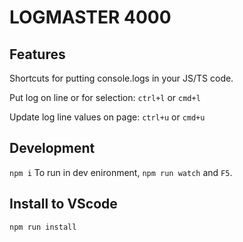 # LOGMASTER 4000

## Features

Shortcuts for putting console.logs in your JS/TS code.

Put log on line or for selection: `ctrl+l` or `cmd+l`

Update log line values on page: `ctrl+u` or `cmd+u`

## Development

`npm i`
To run in dev enironment, `npm run watch` and `F5`.


## Install to VScode

`npm run install`

